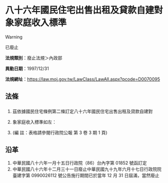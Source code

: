 # 八十六年國民住宅出售出租及貸款自建對象家庭收入標準


> [!WARNING]
> 已廢止


**法規類別**：廢止法規＞內政部

**異動日期**：1997/12/31  

**法規網址**：https://law.moj.gov.tw/LawClass/LawAll.aspx?pcode=D0070095



## 法條
##### 
1. 茲依據國民住宅條例第二條訂定八十六年國民住宅出售出租及貸款自建對
1. 象家庭收入標準如左：  

1.  (編      註：表格請參閱行政院公報 第 3 卷 3 期 1 頁)

## 沿革
1. 中華民國八十六年一月十五日行政院（86）台內字第 01852  號函訂定
1. 中華民國八十六年十二月三十一日廢止中華民國九十九年六月十七日行政院院臺建字第 0990026112 號公告施行期間已於當年 12 月 31 日屆滿，當然廢止
